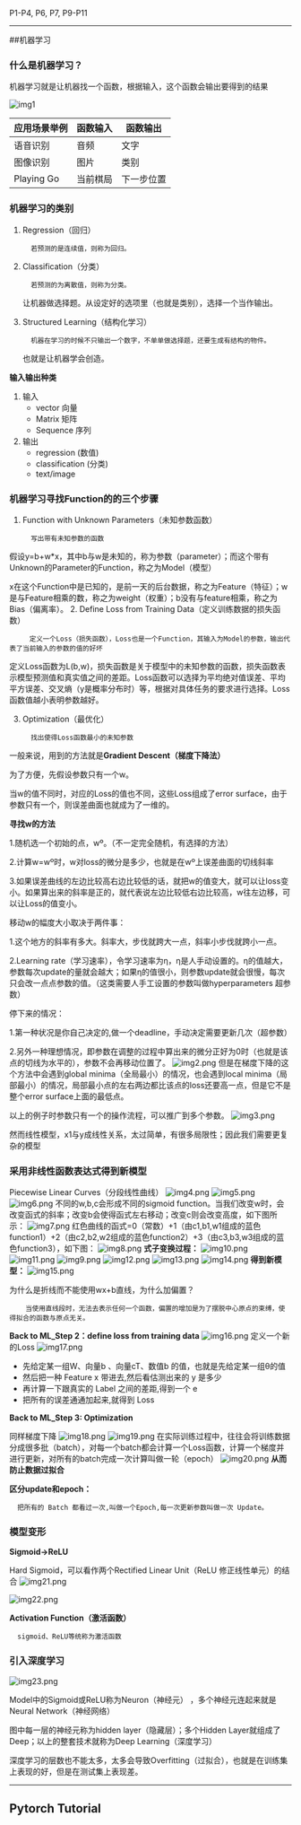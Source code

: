 P1-P4, P6, P7, P9-P11


---
##机器学习
### 什么是机器学习？
机器学习就是让机器找一个函数，根据输入，这个函数会输出要得到的结果

![img1](image/img1.png)

|  应用场景举例   | 函数输入  | 函数输出  |
|  ----  | ----  | ----  |
| 语音识别 | 音频 | 文字 |
| 图像识别  | 图片 | 类别 |
| Playing Go  | 当前棋局 | 下一步位置 |


### 机器学习的类别
1. Regression（回归） 
   
         若预测的是连续值，则称为回归。

2. Classification（分类）

         若预测的为离散值，则称为分类。

   让机器做选择题。从设定好的选项里（也就是类别），选择一个当作输出。

3. Structured Learning（结构化学习）
      
         机器在学习的时候不只输出一个数字，不单单做选择题，还要生成有结构的物件。
   也就是让机器学会创造。

**输入输出种类**
1. 输入
   - vector 向量 
   - Matrix 矩阵
   - Sequence 序列
2. 输出
   - regression (数值)
   - classification (分类)
   - text/image

### 机器学习寻找Function的的三个步骤
1. Function with Unknown Parameters（未知参数函数）
               
         写出带有未知参数的函数
假设y=b+w*x，其中b与w是未知的，称为参数（parameter）；而这个带有Unknown的Parameter的Function，称之为Model（模型）

x在这个Function中是已知的，是前一天的后台数据，称之为Feature（特征）；w是与Feature相乘的数，称之为weight（权重）；b没有与feature相乘，称之为Bias（偏离率）。
2. Define Loss from Training Data（定义训练数据的损失函数）

         定义一个Loss（损失函数），Loss也是一个Function，其输入为Model的参数，输出代表了当前输入的参数的值的好坏

定义Loss函数为L(b,w)，损失函数是关于模型中的未知参数的函数，损失函数表示模型预测值和真实值之间的差距。Loss函数可以选择为平均绝对值误差、平均平方误差、交叉熵（y是概率分布时）等，根据对具体任务的要求进行选择。Loss函数值越小表明参数越好。

3. Optimization（最优化）

         找出使得Loss函数最小的未知参数
一般来说，用到的方法就是**Gradient Descent（梯度下降法）**

为了方便，先假设参数只有一个w。

当w的值不同时，对应的Loss的值也不同，这些Loss组成了error surface，由于参数只有一个，则误差曲面也就成为了一维的。

**寻找w的方法**

1.随机选一个初始的点，wº。（不一定完全随机，有选择的方法）

2.计算w=wº时，w对loss的微分是多少，也就是在wº上误差曲面的切线斜率

3.如果误差曲线的左边比较高右边比较低的话，就把w的值变大，就可以让loss变小。如果算出来的斜率是正的，就代表说左边比较低右边比较高，w往左边移，可以让Loss的值变小。

移动w的幅度大小取决于两件事：

1.这个地方的斜率有多大。斜率大，步伐就跨大一点，斜率小步伐就跨小一点。

2.Learning rate（学习速率），令学习速率为η，η是人手动设置的。η的值越大，参数每次update的量就会越大；如果η的值很小，则参数update就会很慢，每次只会改一点点参数的值。（这类需要人手工设置的参数叫做hyperparameters 超参数）

停下来的情况：

1.第一种状况是你自己决定的,做一个deadline，手动决定需要更新几次（超参数）

2.另外一种理想情况，即参数在调整的过程中算出来的微分正好为0时（也就是该点的切线为水平的），参数不会再移动位置了。
![img2.png](image/img2.png)
但是在梯度下降的这个方法中会遇到global minima（全局最小）的情况，也会遇到local minima（局部最小）的情况，局部最小点的左右两边都比该点的loss还要高一点，但是它不是整个error surface上面的最低点。

以上的例子时参数只有一个的操作流程，可以推广到多个参数。
![img3.png](image/img3.png)

然而线性模型，x1与y成线性关系，太过简单，有很多局限性；因此我们需要更复杂的模型
### 采用非线性函数表达式得到新模型
Piecewise Linear Curves（分段线性曲线）
![img4.png](image/img4.png)
![img5.png](image/img5.png)
![img6.png](image/img6.png)
不同的w,b,c会形成不同的sigmoid function。当我们改变w时，会改变函式的斜率；改变b会使得函式左右移动；改变c则会改变高度，如下图所示：
![img7.png](image/img7.png)
红色曲线的函式=0（常数）+1（由c1,b1,w1组成的蓝色function1）+2（由c2,b2,w2组成的蓝色function2）+3（由c3,b3,w3组成的蓝色function3），如下图：
![img8.png](image/img8.png)
**式子变换过程：**
![img10.png](image/img10.png)
![img11.png](image/img11.png)
![img9.png](image/img9.png)
![img12.png](image/img12.png)
![img13.png](image/img13.png)
![img14.png](image/img14.png)
**得到新模型：**
![img15.png](image/img15.png)

为什么是折线而不能使用wx+b直线，为什么加偏置？

        当使用直线段时，无法去表示任何一个函数，偏置的增加是为了摆脱中心原点的束缚，使得拟合的函数与原点无关。
**Back to ML_Step 2：define loss from training data** 
![img16.png](image/img16.png)
定义一个新的Loss
![img17.png](image/img17.png)
- 先给定某一组W、向量b 、向量cT、数值b 的值，也就是先给定某一组θ的值
- 然后把一种 Feature x 带进去,然后看估测出来的 y 是多少
- 再计算一下跟真实的 Label 之间的差距,得到一个 e
- 把所有的误差通通加起来,就得到 Loss

**Back to ML_Step 3: Optimization** 

同样梯度下降
![img18.png](image/img18.png)
![img19.png](image/img19.png)
在实际训练过程中，往往会将训练数据分成很多批（batch），对每一个batch都会计算一个Loss函数，计算一个梯度并进行更新，对所有的batch完成一次计算叫做一轮（epoch）
![img20.png](image/img20.png)
**从而防止数据过拟合** 

**区分update和epoch：** 

      把所有的 Batch 都看过一次,叫做一个Epoch,每一次更新参数叫做一次 Update。

### 模型变形
**Sigmoid→ReLU**

Hard Sigmoid，可以看作两个Rectified Linear Unit（ReLU 修正线性单元）的结合
![img21.png](image/img21.png)

![img22.png](image/img22.png)

**Activation Function（激活函数）**
         
      sigmoid、ReLU等统称为激活函数
### 引入深度学习
![img23.png](image/img23.png)

Model中的Sigmoid或ReLU称为Neuron（神经元） ，多个神经元连起来就是Neural Network（神经网络）

图中每一层的神经元称为hidden layer（隐藏层）；多个Hidden Layer就组成了Deep；以上的整套技术就称为Deep Learning（深度学习）

深度学习的层数也不能太多，太多会导致Overfitting（过拟合），也就是在训练集上表现的好，但是在测试集上表现差。

---
## Pytorch Tutorial